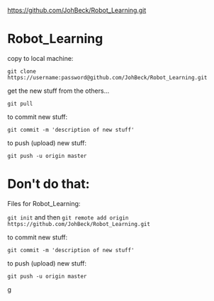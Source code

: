 https://github.com/JohBeck/Robot_Learning.git


# Robot_Learning


copy to local machine:

`git clone https://username:password@github.com/JohBeck/Robot_Learning.git`


get the new stuff from the others...

`git pull`


to commit new stuff:

`git commit -m 'description of new stuff'`


to push (upload) new stuff:

`git push -u origin master`



# Don't do that:

Files for Robot_Learning:

`git init` and then `git remote add origin https://github.com/JohBeck/Robot_Learning.git`


to commit new stuff:

`git commit -m 'description of new stuff'`



to push (upload) new stuff:

`git push -u origin master`



g
